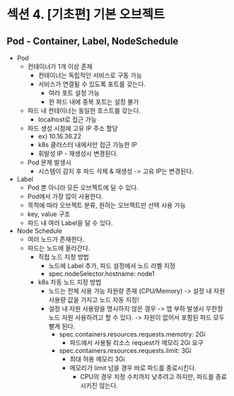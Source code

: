 # 섹션 4. [기초편] 기본 오브젝트

## Pod - Container, Label, NodeSchedule
- Pod
  - 컨테이너가 1개 이상 존재
    - 컨테이너는 독립적인 서비스로 구동 가능
    - 서비스가 연결될 수 있도록 포트를 갖는다.
      - 여러 포트 설정 가능
      - 한 파드 내에 중복 포트는 설정 불가
  - 파드 내 컨테이너는 동일한 호스트를 갖는다.
    - localhost로 접근 가능
  - 파드 생성 시점에 고유 IP 주소 할당
    - ex) 10.16.36.22
    - k8s 클러스터 내에서만 접근 가능한 IP
    - 휘발성 IP - 재생성시 변경된다.
  - Pod 문제 발생시
    - 시스템이 감지 후 파드 삭제 & 재생성 -> 고유 IP는 변경된다.
- Label
  - Pod 뿐 아니라 모든 오브젝트에 달 수 있다.
  - Pod에서 가장 많이 사용한다.
  - 목적에 따라 오브젝트 분류, 원하는 오브젝트만 선택 사용 가능
  - key, value 구조
  - 파드 내 여러 Label을 달 수 있다.
- Node Schedule
  - 여러 노드가 존재한다.
  - 파드는 노드에 올라간다.
    - 직접 노드 지정 방법
      - 노드에 Label 추가, 파드 설정에서 노드 라벨 지정
      - spec.nodeSelector.hostname: node1
    - k8s 자동 노드 지정 방법
      - 노드는 전체 사용 가능 자원량 존재 (CPU/Memory) -> 설정 내 자원 사용량 값을 가지고 노드 자동 지정!
      - 설정 내 자원 사용량을 명시하지 않은 경우 -> 앱 부하 발생시 무한정 노드 자원 사용하려고 할 수 있다. -> 자원이 없어서 포함된 파드 모두 뻗게 된다.
        - spec.containers.resources.requests.memotry: 2Gi
          - 파드에서 사용될 리소스 request가 메모리 2Gi 요구
        - spec.containers.resources.requests.limit: 3Gi
          - 최대 허용 메모리 3Gi
          - 메모리가 limit 넘을 경우 바로 파드를 종료시킨다.
            - CPU의 경우 지정 수치까지 낮추려고 하지만, 파드를 종료시키진 않는다.